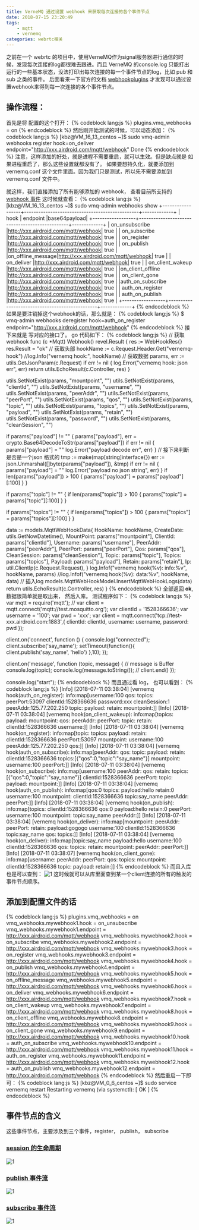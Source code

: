 ```yaml
---
title: VerneMQ 通过设置 webhook 来获取每次连接的各个事件节点
date: 2018-07-15 23:20:49
tags: 
    - mqtt
    - vernemq
categories: webrtc相关
---
```

之前在一个 webrtc 的项目中，使用VerneMQ作为signal服务器进行通信的时候，发现每次连接的log都很难去跟进。而且 VerneMQ 的console.log 只能打出运行的一些基本状态，没法打印出每次连接的每一个事件节点的log，比如 pub 和 sub 之类的事件。
后面看来一下官方的文档 [webhookplugins](https://vernemq.com/docs/plugindevelopment/webhookplugins.html) 才发现可以通过设置webhook来得到每一次连接的各个事件节点。
## 操作流程：
首先是将 配置的这个打开：
{% codeblock lang:js %}
plugins.vmq_webhooks = on
{% endcodeblock %}
然后刚开始测试的时候，可以动态添加：
{% codeblock lang:js %}
[kbz@VM_16_13_centos ~]$ sudo vmq-admin webhooks register hook=on_deliver  endpoint="http://xxx.airdroid.com/mqtt/webhook"
Done
{% endcodeblock %}
注意，这样添加的好处，就是进程不需要重启，就可以生效。但是缺点就是 如果进程重启了，那么这些设置就都没有了。
如果要想持久化，就要添加到 vernemq.conf 这个文件里面。因为我们只是测试，所以先不需要添加到 vernemq.conf 文件中。
<!--more-->
就这样，我们直接添加了所有能够添加的 webhook， 查看目前所支持的 [webhook 事件](https://github.com/erlio/vernemq/blob/320192be1cde04d7656f42a12a4f63b0880437cb/apps/vmq_webhooks/src/vmq_webhooks_plugin.erl#L333)
这时候就查看：
{% codeblock lang:js %}
[kbz@VM_16_13_centos ~]$ sudo vmq-admin webhooks show
+------------------+------------------------------------------------+-------------+
|       hook       |                    endpoint                    |base64payload|
+------------------+------------------------------------------------+-------------+
|  on_unsubscribe  |http://xxx.airdroid.com/mqtt/webhook|    true     |
|   on_subscribe   |http://xxx.airdroid.com/mqtt/webhook|    true     |
|   on_register    |http://xxx.airdroid.com/mqtt/webhook|    true     |
|    on_publish    |http://xxx.airdroid.com/mqtt/webhook|    true     |
|on_offline_message|http://xxx.airdroid.com/mqtt/webhook|    true     |
|    on_deliver    |http://xxx.airdroid.com/mqtt/webhook|    true     |
| on_client_wakeup |http://xxx.airdroid.com/mqtt/webhook|    true     |
|on_client_offline |http://xxx.airdroid.com/mqtt/webhook|    true     |
|  on_client_gone  |http://xxx.airdroid.com/mqtt/webhook|    true     |
|auth_on_subscribe |http://xxx.airdroid.com/mqtt/webhook|    true     |
| auth_on_register |http://xxx.airdroid.com/mqtt/webhook|    true     |
| auth_on_publish  |http://xxx.airdroid.com/mqtt/webhook|    true     |
+------------------+------------------------------------------------+-------------+
{% endcodeblock %}
如果是要注销掉这个webhook的话，那么就是：
{% codeblock lang:js %}
$ vmq-admin webhooks deregister hook=auth_on_register endpoint="http://xxx.airdroid.com/mqtt/webhook"
{% endcodeblock %}
接下来就是 写对应的接口了。 go 代码如下：
{% codeblock lang:js %}
// 获取webhook
func (c *Mqtt) Webhook() revel.Result {
   res := WebHookRes{}
   res.Result = "ok"
   // 获取头部
   hookName := c.Request.Header.Get("vernemq-hook")
   //log.Info("vernemq hook:", hookName)
   // 获取数据
   params, err := utils.GetJsonParam(c.Request)
   if err != nil {
      log.Error("vernemq hook: json err", err)
      return utils.EchoResult(c.Controller, res)
   }

   utils.SetNotExist(params, "mountpoint", "")
   utils.SetNotExist(params, "clientId", "")
   utils.SetNotExist(params, "username", "")
   utils.SetNotExist(params, "peerAddr", "")
   utils.SetNotExist(params, "peerPort", "")
   utils.SetNotExist(params, "qos", "")
   utils.SetNotExist(params, "topic", "")
   utils.SetNotExist(params, "topics", "")
   utils.SetNotExist(params, "payload", "")
   utils.SetNotExist(params, "retain", "")
   utils.SetNotExist(params, "password", "")
   utils.SetNotExist(params, "cleanSession", "")

   if params["payload"] != "" {
      params["payload"], err = crypto.Base64DecodeToStr(params["payload"])
      if err != nil {
         params["payload"] = ""
         log.Error("payload decode err", err)
      }
      // 接下来判断是否是一个json 格式的
      tmp := make(map[string]interface{})
      err := json.Unmarshal([]byte(params["payload"]), &tmp)
      if err != nil {
         params["payload"] = ""
         log.Error("payload no json string", err)
      }
      if len(params["payload"]) > 100 {
         params["payload"] = params["payload"][:100]
      }
   }

   if params["topic"] != "" {
      if len(params["topic"]) > 100 {
         params["topic"] = params["topic"][:100]
      }
   }

   if params["topics"] != "" {
      if len(params["topics"]) > 100 {
         params["topics"] = params["topics"][:100]
      }
   }

   data := models.MqttWebHookData{
      HookName:     hookName,
      CreateDate:   utils.GetNowDatetime(),
      MountPoint:   params["mountpoint"],
      ClientId:     params["clientId"],
      Username:     params["username"],
      PeerAddr:     params["peerAddr"],
      PeerPort:     params["peerPort"],
      Qos:          params["qos"],
      CleanSession: params["cleanSession"],
      Topic:        params["topic"],
      Topics:       params["topics"],
      Payload:      params["payload"],
      Retain:       params["retain"],
      Ip:           util.ClientIp(c.Request.Request),
   }
   log.Infof("vernemq hook(%v): info:%v", hookName, params)
   //log.Infof("vernemq hook(%v): data:%v", hookName, data)
   // 插入log
   models.MqttWebHookModel.InsertMqttWebHookLogs(data)
   return utils.EchoResult(c.Controller, res)
}
{% endcodeblock %}
全部返回 **ok**, 数据很简单就是取出来， 然后入库。
测试程序如下：
{% codeblock lang:js %}
var mqtt = require('mqtt');
// var client  = mqtt.connect('mqtt://test.mosquitto.org');
var clientId = '1528366636';
var username = '100';
var pwd = 'xxx';
var client  = mqtt.connect('tcp://test-xxx.airdroid.com:1883',{
    clientId: clientId,
    username: username,
    password: pwd
});

client.on('connect', function () {
    console.log("connected");
    client.subscribe('say_name');
    setTimeout(function(){
        client.publish('say_name', 'hello')
    },10);
});

client.on('message', function (topic, message) {
    // message is Buffer
    console.log(topic);
    console.log(message.toString());
    // client.end()
});

console.log("start");
{% endcodeblock %}
而且通过看 log， 也可以看到：
{% codeblock lang:js %}
[Info] [2018-07-11 03:38:04] [vernemq hook(auth_on_register): info:map[username:100 qos: topics: peerPort:53097 clientId:1528366636 password:xxx cleanSession:1 peerAddr:125.77.202.250 topic: payload: retain: mountpoint:]]
[Info] [2018-07-11 03:38:04] [vernemq hook(on_client_wakeup): info:map[topics: payload: mountpoint: qos: peerAddr: peerPort: topic: retain: clientId:1528366636 username:]]
[Info] [2018-07-11 03:38:04] [vernemq hook(on_register): info:map[topic: topics: payload: retain: clientId:1528366636 peerPort:53097 mountpoint: username:100 peerAddr:125.77.202.250 qos:]]
[Info] [2018-07-11 03:38:04] [vernemq hook(auth_on_subscribe): info:map[peerAddr: qos: topic: payload: retain: clientId:1528366636 topics:[{&#34;qos&#34;:0,&#34;topic&#34;:&#34;say_name&#34;}] mountpoint: username:100 peerPort:]]
[Info] [2018-07-11 03:38:04] [vernemq hook(on_subscribe): info:map[username:100 peerAddr: qos: retain: topics:[{&#34;qos&#34;:0,&#34;topic&#34;:&#34;say_name&#34;}] clientId:1528366636 peerPort: topic: payload: mountpoint:]]
[Info] [2018-07-11 03:38:04] [vernemq hook(auth_on_publish): info:map[qos:0 topics: payload:hello retain:0 username:100 mountpoint: clientId:1528366636 topic:say_name peerAddr: peerPort:]]
[Info] [2018-07-11 03:38:04] [vernemq hook(on_publish): info:map[topics: clientId:1528366636 qos:0 payload:hello retain:0 peerPort: username:100 mountpoint: topic:say_name peerAddr:]]
[Info] [2018-07-11 03:38:04] [vernemq hook(on_deliver): info:map[mountpoint: peerAddr: peerPort: retain: payload:gogogo username:100 clientId:1528366636 topic:say_name qos: topics:]]
[Info] [2018-07-11 03:38:04] [vernemq hook(on_deliver): info:map[topic:say_name payload:hello username:100 clientId:1528366636 qos: topics: retain: mountpoint: peerAddr: peerPort:]]
[Info] [2018-07-11 03:38:07] [vernemq hook(on_client_gone): info:map[username: peerAddr: peerPort: qos: topics: mountpoint: clientId:1528366636 topic: payload: retain:]]
{% endcodeblock %}
而且入库也是可以查到：
![1](vernemq-webhook/1.png)
这时候就可以从库里面查到某一个client连接的所有的触发的事件节点顺序。
## 添加到配置文件的话
{% codeblock lang:js %}
plugins.vmq_webhooks = on
vmq_webhooks.mywebhook1.hook = on_unsubscribe
vmq_webhooks.mywebhook1.endpoint = http://xxx.airdroid.com/mqtt/webhook
vmq_webhooks.mywebhook2.hook = on_subscribe
vmq_webhooks.mywebhook2.endpoint = http://xxx.airdroid.com/mqtt/webhook
vmq_webhooks.mywebhook3.hook = on_register
vmq_webhooks.mywebhook3.endpoint = http://xxx.airdroid.com/mqtt/webhook
vmq_webhooks.mywebhook4.hook = on_publish
vmq_webhooks.mywebhook4.endpoint = http://xxx.airdroid.com/mqtt/webhook
vmq_webhooks.mywebhook5.hook = on_offline_message
vmq_webhooks.mywebhook5.endpoint = http://xxx.airdroid.com/mqtt/webhook
vmq_webhooks.mywebhook6.hook = on_deliver
vmq_webhooks.mywebhook6.endpoint = http://xxx.airdroid.com/mqtt/webhook
vmq_webhooks.mywebhook7.hook = on_client_wakeup
vmq_webhooks.mywebhook7.endpoint = http://xxx.airdroid.com/mqtt/webhook
vmq_webhooks.mywebhook8.hook = on_client_offline
vmq_webhooks.mywebhook8.endpoint = http://xxx.airdroid.com/mqtt/webhook
vmq_webhooks.mywebhook9.hook = on_client_gone
vmq_webhooks.mywebhook9.endpoint = http://xxx.airdroid.com/mqtt/webhook
vmq_webhooks.mywebhook10.hook = auth_on_subscribe
vmq_webhooks.mywebhook10.endpoint = http://xxx.airdroid.com/mqtt/webhook
vmq_webhooks.mywebhook11.hook = auth_on_register
vmq_webhooks.mywebhook11.endpoint = http://xxx.airdroid.com/mqtt/webhook
vmq_webhooks.mywebhook12.hook = auth_on_publish
vmq_webhooks.mywebhook12.endpoint = http://xxx.airdroid.com/mqtt/webhook
{% endcodeblock %}
然后重启一下即可：
{% codeblock lang:js %}
[kbz@VM_0_6_centos ~]$ sudo service vernemq restart
Restarting vernemq (via systemctl):                        [  OK  ]
{% endcodeblock %}
## 事件节点的含义
这些事件节点，主要涉及到三个事件，register， publish， subscribe
### [session 的生命周期](https://vernemq.com/docs/plugindevelopment/sessionlifecycle.html)
![1](vernemq-webhook/2.png)
### [publish 事件流](https://vernemq.com/docs/plugindevelopment/publishflow.html)
![1](vernemq-webhook/3.png)
### [subscribe 事件流](https://vernemq.com/docs/plugindevelopment/subscribeflow.html)
![1](vernemq-webhook/4.png)
















